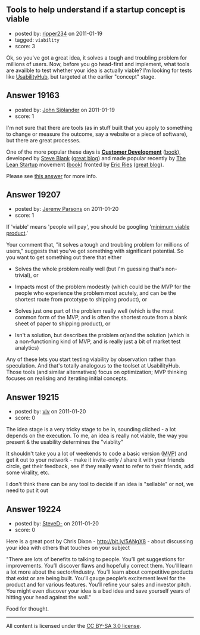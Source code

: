 ## Tools to help understand if a startup concept is viable

- posted by: [ripper234](https://stackexchange.com/users/-1/451-ripper234) on 2011-01-19
- tagged: `viability`
- score: 3

Ok, so you've got a great idea, it solves a tough and troubling problem for millions of users. Now, before you go head-first and implement, what tools are availble to test whether your idea is actually viable? I'm looking for tests like [UsabilityHub][1], but targeted at the earlier "concept" stage.


  [1]: http://usabilityhub.com


## Answer 19163

- posted by: [John Sjölander](https://stackexchange.com/users/-1/5866-john-sj-lander) on 2011-01-19
- score: 1

<p>I'm not sure that there are tools (as in stuff built that you apply to something to change or measure the outcome, say a website or a piece of software), but there are great processes.</p>

<p>One of the more popular these days is <a href="http://en.wikipedia.org/wiki/Steven_Gary_Blank#Customer_Development" rel="nofollow"><strong>Customer Development</strong></a> (<a href="http://rads.stackoverflow.com/amzn/click/0976470705" rel="nofollow">book</a>), developed by <a href="http://en.wikipedia.org/wiki/Steven_Gary_Blank" rel="nofollow">Steve Blank</a> (<a href="http://steveblank.com/" rel="nofollow">great blog</a>) and made popular recently by <a href="http://en.wikipedia.org/wiki/Lean_Startup" rel="nofollow">The Lean Startup</a> movement (<a href="http://leanpub.com/startuplessonslearned" rel="nofollow">book</a>) fronted by <a href="http://www.crunchbase.com/person/eric-ries" rel="nofollow">Eric Ries</a> (<a href="http://www.startuplessonslearned.com/" rel="nofollow">great blog</a>).</p>

<p>Please see <a href="http://answers.onstartups.com/questions/19081/pre-beta-inputs-for-saas-product/19092#19092">this answer</a> for more info.</p>



## Answer 19207

- posted by: [Jeremy Parsons](https://stackexchange.com/users/-1/4291-jeremy-parsons) on 2011-01-20
- score: 1

<p>If 'viable' means 'people will pay', you should be googling '<a href="http://www.google.co.uk/search?q=%22minimum+viable+product%22" rel="nofollow">minimum viable product</a>.'</p>

<p>Your comment that, "it solves a tough and troubling problem for millions of users," suggests that you've got something with significant potential. So you want to get something out there that either</p>

<ul>
<li><p>Solves the whole problem really well (but I'm guessing that's non-trivial), or</p></li>
<li><p>Impacts most of the problem modestly (which could be the MVP for the people who experience the problem most acutely, and can be the shortest route from prototype to shipping product), or</p></li>
<li><p>Solves just one part of the problem really well (which is the most common form of the MVP, and is often the shortest route from a blank sheet of paper to shipping product), or</p></li>
<li><p>Isn't a solution, but describes the problem or/and the solution (which is a non-functioning kind of MVP, and is really just a bit of market test analytics)</p></li>
</ul>

<p>Any of these lets you start testing viability by observation rather than speculation. And that's totally analogous to the toolset at UsabilityHub. Those tools (and similar alternatives) focus on optimization; MVP thinking focuses on realising and iterating initial concepts.</p>



## Answer 19215

- posted by: [viv](https://stackexchange.com/users/-1/2665-viv) on 2011-01-20
- score: 0

<p>The idea stage is a very tricky stage to be in, sounding cliched - a lot depends on the execution. To me, an idea is really not viable, the way you present &amp; the usability determines the "viablity" </p>

<p>It shouldn't take you a lot of weekends to code a basic version (<a href="http://en.wikipedia.org/wiki/Minimum_viable_product" rel="nofollow">MVP</a>) and get it out to your network - make it invite-only / share it with your friends circle, get their feedback, see if they really want to refer to their friends, add some virality, etc.</p>

<p>I don't think there can be any tool to decide if an idea is "sellable" or not, we need to put it out</p>



## Answer 19224

- posted by: [SteveD-](https://stackexchange.com/users/-1/6609-steved) on 2011-01-20
- score: 0

Here is a great post by Chris Dixon - http://bit.ly/5ANgX8 - about discussing your idea with others that touches on your subject

"There are lots of benefits to talking to people.  You’ll get suggestions for improvements.  You’ll discover flaws and hopefully correct them.   You’ll learn a lot more about the sector/industry.  You’ll learn about competitive products that exist or are being built.  You’ll gauge people’s excitement level for the product and for various features.  You’ll refine your sales and investor pitch.  You might even discover your idea is a bad idea and save yourself years of hitting your head against the wall."

Food for thought.



---

All content is licensed under the [CC BY-SA 3.0 license](https://creativecommons.org/licenses/by-sa/3.0/).
